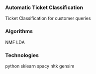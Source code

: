 ### Automatic Ticket Classification
Ticket Classification for customer queries

### Algorithms
NMF
LDA

### Technologies
python
sklearn
spacy
nltk
gensim
